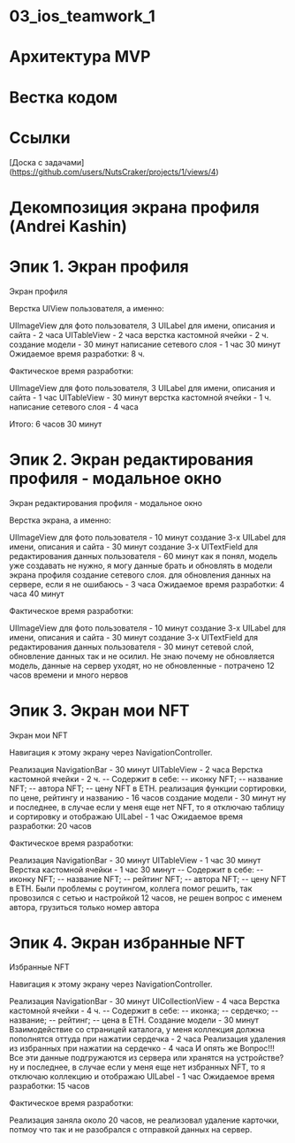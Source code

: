 # 03_ios_teamwork_1

# Архитектура MVP

# Вестка кодом

# Ссылки
[Доска с задачами] (https://github.com/users/NutsCraker/projects/1/views/4)

# Декомпозиция экрана профиля (Andrei Kashin)

# Эпик 1. Экран профиля

Экран профиля

Верстка UIView пользователя, а именно:

UIImageView для фото пользователя, 3 UILabel для имени, описания и сайта - 2 часа
UITableView - 2 часа
верстка кастомной ячейки - 2 ч.
создание модели - 30 минут
написание сетевого слоя - 1 час 30 минут
Ожидаемое время разработки: 8 ч.

Фактическое время разработки:

UIImageView для фото пользователя, 3 UILabel для имени, описания и сайта - 1 час
UITableView - 30 минут
верстка кастомной ячейки - 1 ч.
написание сетевого слоя - 4 часа

Итого: 6 часов 30 минут

# Эпик 2. Экран редактирования профиля - модальное окно

Экран редактирования профиля - модальное окно

Верстка экрана, а именно:

UIImageView для фото пользователя - 10 минут
создание 3-х UILabel для имени, описания и сайта - 30 минут
создание 3-х UITextField для редактирования данных пользователя - 60 минут
как я понял, модель уже создавать не нужно, я могу данные брать и обновлять в модели экрана профиля
создание сетевого слоя. для обновления данных на сервере, если я не ошибаюсь - 3 часа
Ожидаемое время разработки: 4 часа 40 минут

Фактическое время разработки:

UIImageView для фото пользователя - 10 минут
создание 3-х UILabel для имени, описания и сайта - 30 минут
создание 3-х UITextField для редактирования данных пользователя - 30 минут
сетевой слой, обновление данных так и не осилил. Не знаю почему не обновляется модель, данные на сервер уходят, но не обновленные - потрачено 12 часов времени и много нервов


# Эпик 3. Экран мои NFT

Экран мои NFT

Навигация к этому экрану через NavigationController.

Реализация NavigationBar - 30 минут
UITableView - 2 часа
Верстка кастомной ячейки - 2 ч.
-- Содержит в себе:
-- иконку NFT;
-- название NFT;
-- автора NFT;
-- цену NFT в ETH.
реализация функции сортировки, по цене, рейтингу и названию - 16 часов
создание модели - 30 минут
ну и последнее, в случае если у меня еще нет NFT, то я отключаю таблицу и сортировку и отображаю UILabel - 1 час
Ожидаемое время разработки: 20 часов

Фактическое время разработки:

Реализация NavigationBar - 30 минут
UITableView - 1 час 30 минут
Верстка кастомной ячейки - 1 час 30 минут
-- Содержит в себе:
-- иконку NFT;
-- название NFT;
-- рейтинг NFT;
-- автора NFT;
-- цену NFT в ETH.
Были проблемы с роутингом, коллега помог решить, так провозился с сетью и настройкой 12 часов, не решен вопрос с именем автора, грузиться только номер автора

# Эпик 4. Экран избранные NFT

Избранные NFT

Навигация к этому экрану через NavigationController.

Реализация NavigationBar - 30 минут
UICollectionView - 4 часа
Верстка кастомной ячейки - 4 ч.
-- Содержит в себе:
-- иконка;
-- сердечко;
-- название;
-- рейтинг;
-- цена в ETH.
Создание модели - 30 минут
Взаимодействие со страницей каталога, у меня коллекция должна пополнятся оттуда при нажатии сердечка - 2 часа
Реализация удаления из избранных при нажатии на сердечко - 4 часа
И опять же Вопрос!!! Все эти данные подгружаются из сервера или хранятся на устройстве?
ну и последнее, в случае если у меня еще нет избранных NFT, то я отключаю коллекцию и отображаю UILabel - 1 час
Ожидаемое время разработки: 15 часов

Фактическое время разработки: 

Реализация заняла около 20 часов, не реализовал удаление карточки, потмоу что так и не разобрался  с отправкой данных на сервер.
